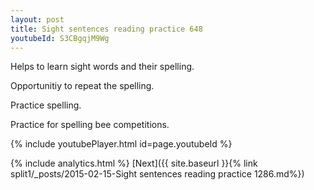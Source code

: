 ```yaml
---
layout: post
title: Sight sentences reading practice 648
youtubeId: S3CBgqjM9Wg
---
```

 
 
Helps to learn sight words and their spelling.

Opportunitiy to repeat the spelling. 

Practice spelling. 
 
Practice for spelling bee competitions. 
 
{% include youtubePlayer.html id=page.youtubeId %}
 
 
{% include analytics.html %} 
[Next]({{ site.baseurl }}{% link  split1/_posts/2015-02-15-Sight sentences reading practice 1286.md%})
 
